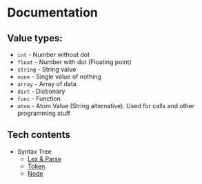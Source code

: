 # Documentation

## Value types:
* `int` - Number without dot
* `float` - Number with dot (Floating point)
* `string` - String value
* `none` - Single value of nothing
* `array` - Array of data
* `dict` - Dictionary
* `func` - Function
* `atom` - Atom Value (String alternative). Used for calls and other programming stuff

## Tech contents

* Syntax Tree
    * [Lex & Parse](LexParse.md)
    * [Token](Token.md)
    * [Node](Node.md)